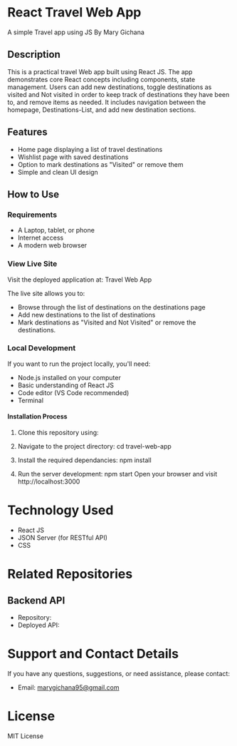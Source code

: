 # React Travel Web App

A simple Travel app using JS
By Mary Gichana

## Description

This is a practical travel Web app built using React JS. The app demonstrates core React concepts including components, state management. Users can add new destinations, toggle destinations as visited and Not visited in order to keep track of destinations they have been to, and remove items as needed. It includes navigation between the homepage, Destinations-List, and add new destination sections.

## Features

- Home page displaying a list of travel destinations
- Wishlist page with saved destinations
- Option to mark destinations as "Visited" or remove them
- Simple and clean UI design

## How to Use

### Requirements

- A Laptop, tablet, or phone
- Internet access
- A modern web browser

### View Live Site

Visit the deployed application at: Travel Web App

The live site allows you to:

- Browse through the list of destinations on the destinations page
- Add new destinations to the list of destinations
- Mark destinations as "Visited and Not Visited" or remove the destinations.

### Local Development

If you want to run the project locally, you'll need:

- Node.js installed on your computer
- Basic understanding of React JS
- Code editor (VS Code recommended)
- Terminal

#### Installation Process

1. Clone this repository using:

2. Navigate to the project directory:
   cd travel-web-app
3. Install the required dependancies:
   npm install
4. Run the server development:
   npm start
   Open your browser and visit http://localhost:3000

# Technology Used

- React JS
- JSON Server (for RESTful API)
- CSS

# Related Repositories

## Backend API

- Repository:
- Deployed API:

# Support and Contact Details

If you have any questions, suggestions, or need assistance, please contact:

- Email: marygichana95@gmail.com

# License

MIT License
